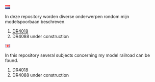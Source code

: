 ![Nederlandse vlag](./images/nl.gif)

In deze repository worden diverse onderwerpen rondom mijn modelspoorbaan beschreven.

1. [DR4018](/DR4018/README.md)
2. DR4088 under construction

![English flag](./images/gb.gif)

In this repository several subjects concerning my model railroad can be found.

1. [DR4018](/DR4018/README.md)
2. DR4088 under construction
